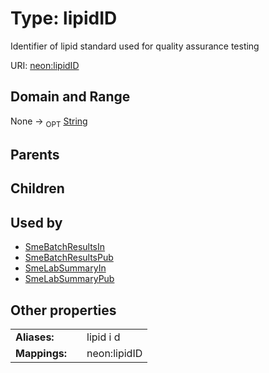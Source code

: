 
# Type: lipidID


Identifier of lipid standard used for quality assurance testing

URI: [neon:lipidID](https://data.neonscience.org/lipidID)


## Domain and Range

None ->  <sub>OPT</sub> [String](types/String.md)

## Parents


## Children


## Used by

 * [SmeBatchResultsIn](SmeBatchResultsIn.md)
 * [SmeBatchResultsPub](SmeBatchResultsPub.md)
 * [SmeLabSummaryIn](SmeLabSummaryIn.md)
 * [SmeLabSummaryPub](SmeLabSummaryPub.md)

## Other properties

|  |  |  |
| --- | --- | --- |
| **Aliases:** | | lipid i d |
| **Mappings:** | | neon:lipidID |

